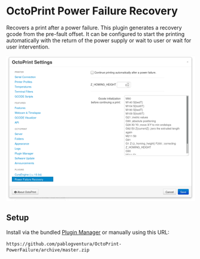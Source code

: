 # OctoPrint Power Failure Recovery

Recovers a print after a power failure. This plugin generates a recovery gcode from the pre-fault offset.
It can be configured to start the printing automatically with the return of the power supply or wait to user  or wait for user intervention.

![alt text](./extras/img/settings_screenshot.png)

## Setup

Install via the bundled [Plugin Manager](https://github.com/foosel/OctoPrint/wiki/Plugin:-Plugin-Manager)
or manually using this URL:

    https://github.com/pablogventura/OctoPrint-PowerFailure/archive/master.zip
